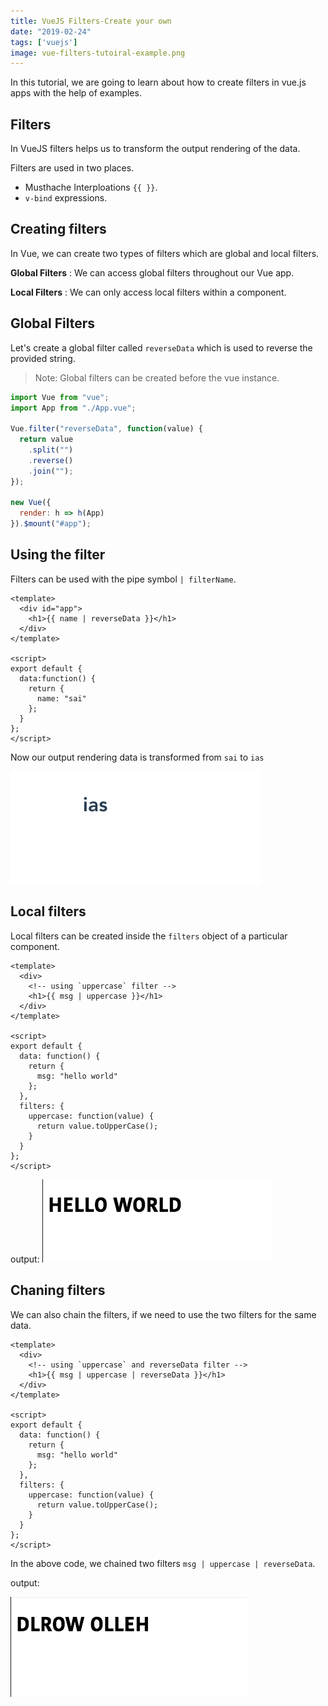 ```yaml
---
title: VueJS Filters-Create your own
date: "2019-02-24"
tags: ['vuejs']
image: vue-filters-tutoiral-example.png
---
```

In this tutorial, we are going to learn about how to create filters in vue.js apps with the help of examples.


## Filters

In VueJS filters helps us to transform the output rendering of the data.

Filters are used in two places.
 - Musthache Interploations `{{ }}`.
 - `v-bind` expressions.

## Creating filters

In Vue, we can create two types of filters which are global and local filters.

**Global Filters** : We can access global filters throughout our Vue app.

**Local Filters** :  We can only access local filters within a component.


## Global Filters

Let's create a global filter called `reverseData`  which is used to reverse the provided string.


>Note: Global filters can be created before the vue instance.

```js:title=main.js
import Vue from "vue";
import App from "./App.vue";

Vue.filter("reverseData", function(value) {
  return value
    .split("")
    .reverse()
    .join("");
});

new Vue({
  render: h => h(App)
}).$mount("#app");

```

## Using the filter

Filters can be used with the pipe symbol `| filterName`.

```html{3}:title=App.vue
<template>
  <div id="app">
    <h1>{{ name | reverseData }}</h1>
  </div>
</template>

<script>
export default {
  data:function() {
    return {
      name: "sai"
    };
  }
};
</script>
```

Now our output rendering data is transformed from `sai` to `ias`

![filters-vue](filters-vue.png)

## Local filters

Local filters can be created inside the `filters` object of a particular component.

```html{4,14-18}:title=Dummy.vue
<template>
  <div>
    <!-- using `uppercase` filter -->
    <h1>{{ msg | uppercase }}</h1>
  </div>
</template>

<script>
export default {
  data: function() {
    return {
      msg: "hello world"
    };
  },
  filters: {
    uppercase: function(value) {
      return value.toUpperCase();
    }
  }
};
</script>
```
output:
![local-filters-vuejs](local-filters-vuejs.png)

## Chaning filters

We can also chain the filters, if we need to use the two filters for the same data.

```html{4}:title=Dummy.vue
<template>
  <div>
    <!-- using `uppercase` and reverseData filter -->
    <h1>{{ msg | uppercase | reverseData }}</h1>
  </div>
</template>

<script>
export default {
  data: function() {
    return {
      msg: "hello world"
    };
  },
  filters: {
    uppercase: function(value) {
      return value.toUpperCase();
    }
  }
};
</script>
```
In the above code, we chained two filters `msg | uppercase | reverseData`.

output:

![chaining-vue-filters](chaining-vue-filters.png)